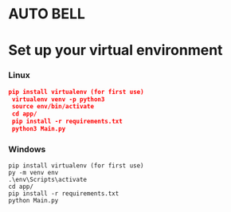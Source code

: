 # AUTO BELL
# Set up your virtual environment

### Linux
```json
pip install virtualenv (for first use)
 virtualenv venv -p python3 
 source env/bin/activate
 cd app/
 pip install -r requirements.txt
 python3 Main.py
```

### Windows
```
pip install virtualenv (for first use)
py -m venv env
.\env\Scripts\activate
cd app/
pip install -r requirements.txt
python Main.py
```
